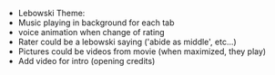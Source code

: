 - Lebowski Theme:
 - Music playing in background for each tab
 - voice animation when change of rating
 - Rater could be a lebowski saying ('abide as middle', etc...)
 - Pictures could be videos from movie (when maximized, they play)
 - Add video for intro (opening credits)
